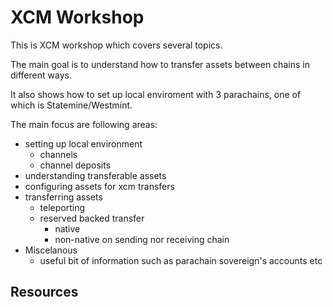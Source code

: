 # XCM Workshop

This is XCM workshop which covers several topics.

The main goal is to understand how to transfer assets between chains in different ways. 

It also shows how to set up local enviroment with 3 parachains, one of which is Statemine/Westmint.

The main focus are following areas:

- setting up local environment
    - channels
    - channel deposits
- understanding transferable assets
- configuring assets for xcm transfers
- transferring assets
    - teleporting
    - reserved backed transfer
        - native 
        - non-native on sending nor receiving chain
- Miscelanous 
    - useful bit of information such as parachain sovereign's accounts etc


## Resources
